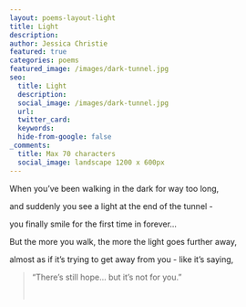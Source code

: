 ```yaml
---
layout: poems-layout-light
title: Light
description:
author: Jessica Christie
featured: true
categories: poems
featured_image: /images/dark-tunnel.jpg
seo:
  title: Light
  description:
  social_image: /images/dark-tunnel.jpg
  url:
  twitter_card:
  keywords:
  hide-from-google: false
_comments:
  title: Max 70 characters
  social_image: landscape 1200 x 600px
---
```

When you’ve been walking in the dark for way too long,

and suddenly you see a light at the end of the tunnel -

you finally smile for the first time in forever…

But the more you walk, the more the light goes further away,

almost as if it’s trying to get away from you - like it’s saying,

> “There’s still hope… but it’s not for you.”
>
>
> &nbsp;
